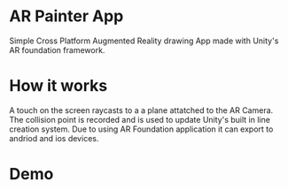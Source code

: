 # AR Painter App
 Simple Cross Platform Augmented Reality drawing App made with Unity's AR foundation framework.
# How it works
 A touch on the screen raycasts to a a plane attatched to the AR Camera. The collision point is recorded and is used to update Unity's built in line creation system. Due to using AR Foundation application it can export to andriod and ios devices.
 
# Demo

